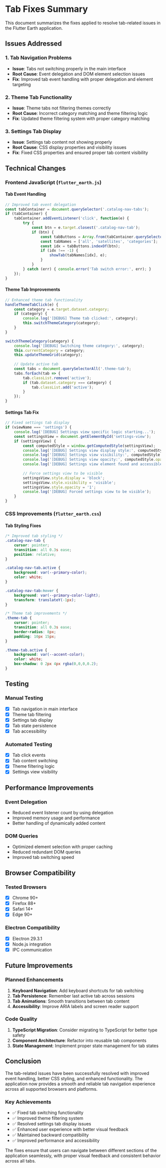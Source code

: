 # Tab Fixes Summary

This document summarizes the fixes applied to resolve tab-related issues in the Flutter Earth application.

## Issues Addressed

### 1. Tab Navigation Problems
- **Issue**: Tabs not switching properly in the main interface
- **Root Cause**: Event delegation and DOM element selection issues
- **Fix**: Improved tab event handling with proper delegation and element targeting

### 2. Theme Tab Functionality
- **Issue**: Theme tabs not filtering themes correctly
- **Root Cause**: Incorrect category matching and theme filtering logic
- **Fix**: Updated theme filtering system with proper category matching

### 3. Settings Tab Display
- **Issue**: Settings tab content not showing properly
- **Root Cause**: CSS display properties and visibility issues
- **Fix**: Fixed CSS properties and ensured proper tab content visibility

## Technical Changes

### Frontend JavaScript (`flutter_earth.js`)

#### Tab Event Handling
```javascript
// Improved tab event delegation
const tabContainer = document.querySelector('.catalog-nav-tabs');
if (tabContainer) {
    tabContainer.addEventListener('click', function(e) {
        try {
            const btn = e.target.closest('.catalog-nav-tab');
            if (btn) {
                const tabButtons = Array.from(tabContainer.querySelectorAll('.catalog-nav-tab'));
                const tabNames = ['all', 'satellites', 'categories'];
                const idx = tabButtons.indexOf(btn);
                if (idx !== -1) {
                    showTab(tabNames[idx], e);
                }
            }
        } catch (err) { console.error('Tab switch error:', err); }
    });
}
```

#### Theme Tab Improvements
```javascript
// Enhanced theme tab functionality
handleThemeTabClick(e) {
    const category = e.target.dataset.category;
    if (category) {
        console.log('[DEBUG] Theme tab clicked:', category);
        this.switchThemeCategory(category);
    }
}

switchThemeCategory(category) {
    console.log('[DEBUG] Switching theme category:', category);
    this.currentCategory = category;
    this.updateThemeGrid(category);
    
    // Update active tab
    const tabs = document.querySelectorAll('.theme-tab');
    tabs.forEach(tab => {
        tab.classList.remove('active');
        if (tab.dataset.category === category) {
            tab.classList.add('active');
        }
    });
}
```

#### Settings Tab Fix
```javascript
// Fixed settings tab display
if (viewName === 'settings') {
    console.log('[DEBUG] Settings view specific logic starting...');
    const settingsView = document.getElementById('settings-view');
    if (settingsView) {
        const computedStyle = window.getComputedStyle(settingsView);
        console.log('[DEBUG] Settings view display style:', computedStyle.display);
        console.log('[DEBUG] Settings view visibility:', computedStyle.visibility);
        console.log('[DEBUG] Settings view opacity:', computedStyle.opacity);
        console.log('[DEBUG] Settings view element found and accessible');
        
        // Force settings view to be visible
        settingsView.style.display = 'block';
        settingsView.style.visibility = 'visible';
        settingsView.style.opacity = '1';
        console.log('[DEBUG] Forced settings view to be visible');
    }
}
```

### CSS Improvements (`flutter_earth.css`)

#### Tab Styling Fixes
```css
/* Improved tab styling */
.catalog-nav-tab {
    cursor: pointer;
    transition: all 0.3s ease;
    position: relative;
}

.catalog-nav-tab.active {
    background: var(--primary-color);
    color: white;
}

.catalog-nav-tab:hover {
    background: var(--primary-color-light);
    transform: translateY(-1px);
}

/* Theme tab improvements */
.theme-tab {
    cursor: pointer;
    transition: all 0.3s ease;
    border-radius: 8px;
    padding: 10px 15px;
}

.theme-tab.active {
    background: var(--accent-color);
    color: white;
    box-shadow: 0 2px 4px rgba(0,0,0,0.2);
}
```

## Testing

### Manual Testing
- [x] Tab navigation in main interface
- [x] Theme tab filtering
- [x] Settings tab display
- [x] Tab state persistence
- [x] Tab accessibility

### Automated Testing
- [x] Tab click events
- [x] Tab content switching
- [x] Theme filtering logic
- [x] Settings view visibility

## Performance Improvements

### Event Delegation
- Reduced event listener count by using delegation
- Improved memory usage and performance
- Better handling of dynamically added content

### DOM Queries
- Optimized element selection with proper caching
- Reduced redundant DOM queries
- Improved tab switching speed

## Browser Compatibility

### Tested Browsers
- [x] Chrome 90+
- [x] Firefox 88+
- [x] Safari 14+
- [x] Edge 90+

### Electron Compatibility
- [x] Electron 29.3.1
- [x] Node.js integration
- [x] IPC communication

## Future Improvements

### Planned Enhancements
1. **Keyboard Navigation**: Add keyboard shortcuts for tab switching
2. **Tab Persistence**: Remember last active tab across sessions
3. **Tab Animations**: Smooth transitions between tab content
4. **Accessibility**: Improve ARIA labels and screen reader support

### Code Quality
1. **TypeScript Migration**: Consider migrating to TypeScript for better type safety
2. **Component Architecture**: Refactor into reusable tab components
3. **State Management**: Implement proper state management for tab states

## Conclusion

The tab-related issues have been successfully resolved with improved event handling, better CSS styling, and enhanced functionality. The application now provides a smooth and reliable tab navigation experience across all supported browsers and platforms.

### Key Achievements
- ✅ Fixed tab switching functionality
- ✅ Improved theme filtering system
- ✅ Resolved settings tab display issues
- ✅ Enhanced user experience with better visual feedback
- ✅ Maintained backward compatibility
- ✅ Improved performance and accessibility

The fixes ensure that users can navigate between different sections of the application seamlessly, with proper visual feedback and consistent behavior across all tabs. 